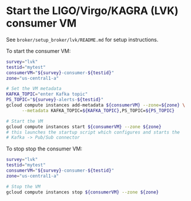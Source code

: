 # Start the LIGO/Virgo/KAGRA (LVK) consumer VM

See `broker/setup_broker/lvk/README.md` for setup instructions.


To start the consumer VM:

```bash
survey="lvk"
testid="mytest"
consumerVM="${survey}-consumer-${testid}"
zone="us-central1-a"

# Set the VM metadata
KAFKA_TOPIC="enter Kafka topic"
PS_TOPIC="${survey}-alerts-${testid}"
gcloud compute instances add-metadata ${consumerVM} --zone=${zone} \
      --metadata KAFKA_TOPIC=${KAFKA_TOPIC},PS_TOPIC=${PS_TOPIC}

# Start the VM
gcloud compute instances start ${consumerVM} --zone ${zone}
# this launches the startup script which configures and starts the
# Kafka -> Pub/Sub connector
```

To stop stop the consumer VM:
```bash
survey="lvk"
testid="mytest"
consumerVM="${survey}-consumer-${testid}"
zone="us-central1-a"

# Stop the VM
gcloud compute instances stop ${consumerVM} --zone ${zone}
```
